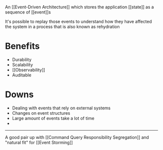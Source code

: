 An [[Event-Driven Architecture]] which stores the application [[state]] as a sequence of [[event]]s

It's possible to replay those events to understand how they have affected the system in a process that is also known as rehydration

# Benefits

- Durability
- Scalability
- [[Observability]]
- Auditable

# Downs

- Dealing with events that rely on external systems
- Changes on event structures
- Large amount of events take a lot of time
- 

---

A good pair up with [[Command Query Responsibility Segregation]] and "natural fit" for [[Event Storming]]
